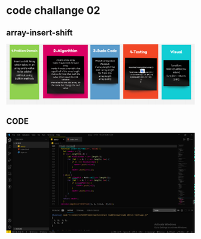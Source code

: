 # code challange 02

## array-insert-shift

![Whiteboard](https://raw.githubusercontent.com/MasteRminD6666/data-structures-and-algorithms/main/CodeChallnge401/Challenge02/cc02.PNG)

## CODE 


![Code](https://raw.githubusercontent.com/MasteRminD6666/data-structures-and-algorithms/main/CodeChallnge401/Challenge02/challnge%2002.PNG)
